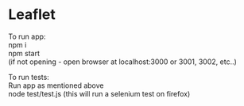 # Leaflet    

To run app:    
npm i    
npm start   
(if not opening - open browser at localhost:3000 or 3001, 3002, etc..)    

To run tests:    
Run app as mentioned above    
node test/test.js (this will run a selenium test on firefox)

